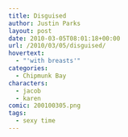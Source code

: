 ```yaml
---
title: Disguised
author: Justin Parks
layout: post
date: 2010-03-05T08:01:18+00:00
url: /2010/03/05/disguised/
hovertext:
  - "'with breasts'"
categories:
  - Chipmunk Bay
characters:
  - jacob
  - karen
comic: 200100305.png 
tags:
  - sexy time
---
```

